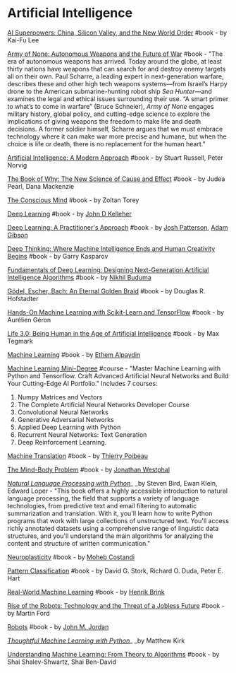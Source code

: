 # Artificial Intelligence

[AI Superpowers: China, Silicon Valley, and the New World Order](https://www.goodreads.com/book/show/38242135-ai-superpowers) #book - by Kai-Fu Lee

[Army of None: Autonomous Weapons and the Future of War](https://www.goodreads.com/book/show/40180025-army-of-none) #book - "The era of autonomous weapons has arrived. Today around the globe, at least thirty nations have weapons that can search for and destroy enemy targets all on their own. Paul Scharre, a leading expert in next-generation warfare, describes these and other high tech weapons systems—from Israel’s Harpy drone to the American submarine-hunting robot ship _Sea Hunter_—and examines the legal and ethical issues surrounding their use. “A smart primer to what’s to come in warfare” (Bruce Schneier), _Army of None_ engages military history, global policy, and cutting-edge science to explore the implications of giving weapons the freedom to make life and death decisions. A former soldier himself, Scharre argues that we must embrace technology where it can make war more precise and humane, but when the choice is life or death, there is no replacement for the human heart."

[Artificial Intelligence: A Modern Approach](https://www.goodreads.com/book/show/27543.Artificial\_Intelligence) #book - by Stuart Russell,  Peter Norvig

[The Book of Why: The New Science of Cause and Effect](https://www.goodreads.com/book/show/36204378-the-book-of-why) #book - by Judea Pearl, Dana Mackenzie

[The Conscious Mind](https://www.goodreads.com/book/show/22104618-the-conscious-mind) #book - by Zoltan Torey

[Deep Learning](https://www.goodreads.com/book/show/44512612-deep-learning) #book - by [John D Kelleher](https://www.goodreads.com/author/show/17387946.John\_D\_Kelleher)

[Deep Learning: A Practitioner's Approach](https://www.goodreads.com/book/show/25753498-deep-learning) #book - by [Josh Patterson](https://www.goodreads.com/author/show/4975678.Josh\_Patterson), [Adam Gibson](https://www.goodreads.com/author/show/120216.Adam\_Gibson)

[Deep Thinking: Where Machine Intelligence Ends and Human Creativity Begins](https://www.goodreads.com/book/show/31934455-deep-thinking) #book - by Garry Kasparov

[Fundamentals of Deep Learning: Designing Next-Generation Artificial Intelligence Algorithms](https://www.goodreads.com/book/show/26048551-fundamentals-of-deep-learning) #book - by [Nikhil Buduma](https://www.goodreads.com/author/show/14202908.Nikhil\_Buduma)

[Gödel, Escher, Bach: An Eternal Golden Braid](https://www.goodreads.com/book/show/24113.G\_del\_Escher\_Bach) #book - by Douglas R. Hofstadter

[Hands-On Machine Learning with Scikit-Learn and TensorFlow](https://www.goodreads.com/book/show/32899495-hands-on-machine-learning-with-scikit-learn-and-tensorflow) #book - by Aurélien Géron

[Life 3.0: Being Human in the Age of Artificial Intelligence](https://www.goodreads.com/book/show/34272565-life-3-0) #book - by Max Tegmark

[Machine Learning](https://www.goodreads.com/book/show/32505087-machine-learning) #book - by [Ethem Alpaydin](https://www.goodreads.com/author/show/124909.Ethem\_Alpaydin)

[Machine Learning Mini-Degree](https://academy.zenva.com/product/deep-learning-mini-degree/) #course - "Master Machine Learning with Python and Tensorflow. Craft Advanced Artificial Neural Networks and Build Your Cutting-Edge AI Portfolio." Includes 7 courses:&#x20;

1. Numpy Matrices and Vectors
2. The Complete Artificial Neural Networks Developer Course
3. Convolutional Neural Networks
4. Generative Adversarial Networks
5. Applied Deep Learning with Python
6. Recurrent Neural Networks: Text Generation
7. Deep Reinforcement Learning.

[Machine Translation](https://www.goodreads.com/book/show/34540134-machine-translation) #book - by [Thierry Poibeau](https://www.goodreads.com/author/show/6108570.Thierry\_Poibeau)

[The Mind-Body Problem](https://www.goodreads.com/book/show/29889543-the-mind-body-problem) #book - by [Jonathan Westphal](https://www.goodreads.com/author/show/299508.Jonathan\_Westphal)

[_Natural Language Processing with Python_](https://www.amazon.com/Natural-Language-Processing-Python-Analyzing/dp/0596516495)_ _by Steven Bird, Ewan Klein, Edward Loper - "This book offers a highly accessible introduction to natural language processing, the field that supports a variety of language technologies, from predictive text and email filtering to automatic summarization and translation. With it, you'll learn how to write Python programs that work with large collections of unstructured text. You'll access richly annotated datasets using a comprehensive range of linguistic data structures, and you'll understand the main algorithms for analyzing the content and structure of written communication."

[Neuroplasticity](https://www.goodreads.com/book/show/29889529-neuroplasticity) #book - by [Moheb Costandi](https://www.goodreads.com/author/show/7235130.Moheb\_Costandi)

[Pattern Classification](https://www.goodreads.com/book/show/85020.Pattern\_Classification) #book - by David G. Stork,  Richard O. Duda, Peter E. Hart

[Real-World Machine Learning](https://www.goodreads.com/book/show/23514876-real-world-machine-learning) #book - by [Henrik Brink](https://www.goodreads.com/author/show/17050968.Henrik\_Brink)

[Rise of the Robots: Technology and the Threat of a Jobless Future](https://www.goodreads.com/book/show/22928874-rise-of-the-robots) #book - by Martin Ford

[Robots](https://www.goodreads.com/book/show/32764602-robots) #book - by [John M. Jordan](https://www.goodreads.com/author/show/1754611.John\_M\_Jordan)

[_Thoughtful Machine Learning with Python_](https://www.oreilly.com/library/view/thoughtful-machine-learning/9781491924129/)_ _by Matthew Kirk

[Understanding Machine Learning: From Theory to Algorithms](https://www.goodreads.com/book/show/19148900-understanding-machine-learning) #book - by Shai Shalev-Shwartz,  Shai Ben-David
